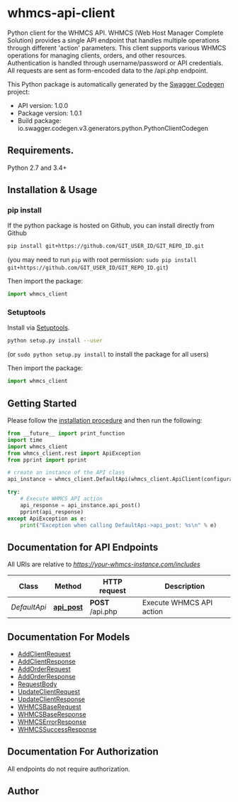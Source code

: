 # whmcs-api-client
Python client for the WHMCS API.  WHMCS (Web Host Manager Complete Solution) provides a single API endpoint that handles multiple operations through different 'action' parameters. This client supports various WHMCS operations for managing clients, orders, and other resources.  Authentication is handled through username/password or API credentials. All requests are sent as form-encoded data to the /api.php endpoint. 

This Python package is automatically generated by the [Swagger Codegen](https://github.com/swagger-api/swagger-codegen) project:

- API version: 1.0.0
- Package version: 1.0.1
- Build package: io.swagger.codegen.v3.generators.python.PythonClientCodegen

## Requirements.

Python 2.7 and 3.4+

## Installation & Usage
### pip install

If the python package is hosted on Github, you can install directly from Github

```sh
pip install git+https://github.com/GIT_USER_ID/GIT_REPO_ID.git
```
(you may need to run `pip` with root permission: `sudo pip install git+https://github.com/GIT_USER_ID/GIT_REPO_ID.git`)

Then import the package:
```python
import whmcs_client 
```

### Setuptools

Install via [Setuptools](http://pypi.python.org/pypi/setuptools).

```sh
python setup.py install --user
```
(or `sudo python setup.py install` to install the package for all users)

Then import the package:
```python
import whmcs_client
```

## Getting Started

Please follow the [installation procedure](#installation--usage) and then run the following:

```python
from __future__ import print_function
import time
import whmcs_client
from whmcs_client.rest import ApiException
from pprint import pprint

# create an instance of the API class
api_instance = whmcs_client.DefaultApi(whmcs_client.ApiClient(configuration))

try:
    # Execute WHMCS API action
    api_response = api_instance.api_post()
    pprint(api_response)
except ApiException as e:
    print("Exception when calling DefaultApi->api_post: %s\n" % e)
```

## Documentation for API Endpoints

All URIs are relative to *https://your-whmcs-instance.com/includes*

Class | Method | HTTP request | Description
------------ | ------------- | ------------- | -------------
*DefaultApi* | [**api_post**](docs/DefaultApi.md#api_post) | **POST** /api.php | Execute WHMCS API action

## Documentation For Models

 - [AddClientRequest](docs/AddClientRequest.md)
 - [AddClientResponse](docs/AddClientResponse.md)
 - [AddOrderRequest](docs/AddOrderRequest.md)
 - [AddOrderResponse](docs/AddOrderResponse.md)
 - [RequestBody](docs/RequestBody.md)
 - [UpdateClientRequest](docs/UpdateClientRequest.md)
 - [UpdateClientResponse](docs/UpdateClientResponse.md)
 - [WHMCSBaseRequest](docs/WHMCSBaseRequest.md)
 - [WHMCSBaseResponse](docs/WHMCSBaseResponse.md)
 - [WHMCSErrorResponse](docs/WHMCSErrorResponse.md)
 - [WHMCSSuccessResponse](docs/WHMCSSuccessResponse.md)

## Documentation For Authorization

 All endpoints do not require authorization.


## Author



